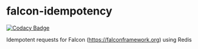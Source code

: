 # falcon-idempotency

[![Codacy Badge](https://api.codacy.com/project/badge/Grade/b2a9d6c2818742fc9357e57f647ee275)](https://app.codacy.com/app/bhargavrpatel/falcon-idempotency?utm_source=github.com&utm_medium=referral&utm_content=bhargavrpatel/falcon-idempotency&utm_campaign=Badge_Grade_Dashboard)

Idempotent requests for Falcon (https://falconframework.org) using Redis
